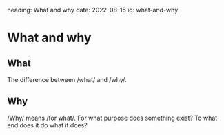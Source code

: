 heading: What and why 
date: 2022-08-15
id: what-and-why

# What and why

## What

The difference between /what/ and /why/.

## Why

/Why/ means /for what/. For what purpose does something exist? To what end does it do what it does?

